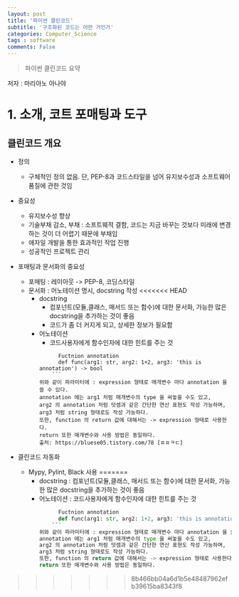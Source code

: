 ```yaml
---
layout: post
title: '파이썬 클린코드'
subtitle: '구조화된 코드는 어떤 거인가'
categories: Computer_Science
tags : software
comments: False
---
```


> 파이썬 클린코드 요약

저자 : 마리아노 아나야

# 1. 소개, 코트 포매팅과 도구 
## 클린코드 개요

- 정의
	- 구체적인 정의 없음. 단, PEP-8과 코드스타일을 넘어 유지보수성과 소프트웨어 품질에 관한 것임
- 중요성 
	- 유지보수성 향상
	- 기술부채 감소, 부채 : 소프트웨적 결함, 코드는 지금 바꾸는 것보다 미래에 변경하는 것이 더 어렵기 때문에 부채임
	- 애자일 개발을 통한 효과적인 작업 진행
	- 성공적인 프로젝트 관리

- 포매팅과 문서화의 중요성
	- 포매팅 : 레이아웃 -> PEP-8, 코딩스타일
	- 문서화 : 어노테이션 명시, docstring 작성
<<<<<<< HEAD
		- docstring 
			- 컴포넌트(모듈,클래스, 매서드 또는 함수)에 대한 문서화, 가능한 많은 docstring을 추가하는 것이 좋음
			- 코드가 좀 더 커지게 되고, 상세한 정보가 필요함
		- 어노테이션
			- 코드사용자에게 함수인자에 대한 힌트를 주는 것 
			``` {.python}
			      Fuctnion annotation
			      def func(arg1: str, arg2: 1+2, arg3: 'this is annotation') -> bool
    			```
   			위와 같이 파라미터에 : expression 형태로 매개변수 마다 annotation 을 쓸 수 있다.  
 		 	annotation 에는 arg1 처럼 매개변수의 type 을 써놓을 수도 있고,  
			arg2 의 annotation 처럼 덧셈과 같은 간단한 연산 표현도 작성 가능하며,  
			arg3 처럼 string 형태로도 작성 가능하다.  
			또한, function 의 return 값에 대해서는 -> expression 형태로 사용한다.  
			return 또한 매개변수와 사용 방법은 동일하다.  
			출처: https://bluese05.tistory.com/78 [ㅍㅍㅋㄷ]  

- 클린코드 자동화
	- Mypy, Pylint, Black 사용
=======
		- docstring : 컴포넌트(모듈,클래스, 매서드 또는 함수)에 대한 문서화, 가능한 많은 docstring을 추가하는 것이 좋음
		- 어노테이션 : 코드사용자에게 함수인자에 대한 힌트를 주는 것 
			```python
			      Fuctnion annotation
			      def func(arg1: str, arg2: 1+2, arg3: 'this is annotation') -> bool
    			```
   			위와 같이 파라미터에 : expression 형태로 매개변수 마다 annotation 을 쓸 수 있다. 
 		 	annotation 에는 arg1 처럼 매개변수의 type 을 써놓을 수도 있고,
			arg2 의 annotation 처럼 덧셈과 같은 간단한 연산 표현도 작성 가능하며, 
			arg3 처럼 string 형태로도 작성 가능하다. 
			또한, function 의 return 값에 대해서는 -> expression 형태로 사용한다. 
			return 또한 매개변수와 사용 방법은 동일하다.
>>>>>>> 8b466bb04a6d1b5e48487962efb39615ba8343f8
